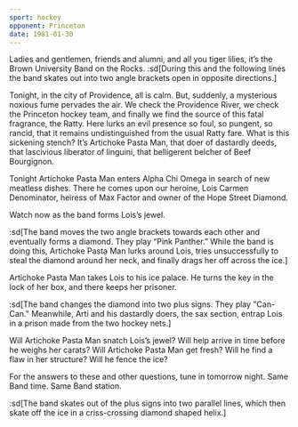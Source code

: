 ```yaml
---
sport: hockey
opponent: Princeton
date: 1981-01-30
---
```


Ladies and gentlemen, friends and alumni, and all you tiger lilies, it’s the Brown University Band on the Rocks. :sd[During this and the following lines the band skates out into two angle brackets open in opposite directions.]

Tonight, in the city of Providence, all is calm. But, suddenly, a mysterious noxious fume pervades the air. We check the Providence River, we check the Princeton hockey team, and finally we find the source of this fatal fragrance, the Ratty. Here lurks an evil presence so foul, so pungent, so rancid, that it remains undistinguished from the usual Ratty fare. What is this sickening stench? It’s Artichoke Pasta Man, that doer of dastardly deeds, that lascivious liberator of linguini, that belligerent belcher of Beef Bourgignon.

Tonight Artichoke Pasta Man enters Alpha Chi Omega in search of new meatless dishes. There he comes upon our heroine, Lois Carmen Denominator, heiress of Max Factor and owner of the Hope Street Diamond.

Watch now as the band forms Lois’s jewel.

:sd[The band moves the two angle brackets towards each other and eventually forms a diamond. They play “Pink Panther.” While the band is doing this, Artichoke Pasta Man lurks around Lois, tries unsuccessfully to steal the diamond around her neck, and finally drags her off across the ice.]

Artichoke Pasta Man takes Lois to his ice palace. He turns the key in the lock of her box, and there keeps her prisoner.

:sd[The band changes the diamond into two plus signs. They play "Can-Can." Meanwhile, Arti and his dastardly doers, the sax section, entrap Lois in a prison made from the two hockey nets.]

Will Artichoke Pasta Man snatch Lois’s jewel? Will help arrive in time before he weighs her carats? Will Artichoke Pasta Man get fresh? Will he find a flaw in her structure? Will he fence the ice?

For the answers to these and other questions, tune in tomorrow night. Same Band time. Same Band station.

:sd[The band skates out of the plus signs into two parallel lines, which then skate off the ice in a criss-crossing diamond shaped helix.]
